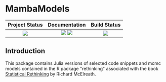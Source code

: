 # MambaModels


| **Project Status**                                                               |  **Documentation**                                                               | **Build Status**                                                                                |
|:-------------------------------------------------------------------------------:|:-------------------------------------------------------------------------------:|:-----------------------------------------------------------------------------------------------:|
|![][project-status-img] | [![][docs-stable-img]][docs-stable-url] [![][docs-dev-img]][docs-dev-url] | [![][travis-img]][travis-url] |

## Introduction

This package contains Julia versions of selected code snippets and mcmc models contained in the R package "rethinking" associated with the book [Statistical Rethinking](https://xcelab.net/rm/statistical-rethinking/) by Richard McElreath.


[docs-dev-img]: https://img.shields.io/badge/docs-dev-blue.svg
[docs-dev-url]: https://statisticalrethinkingjulia.github.io/MambaModels.jl/latest

[docs-stable-img]: https://img.shields.io/badge/docs-stable-blue.svg
[docs-stable-url]: https://statisticalrethinkingjulia.github.io/MambaModels.jl/stable

[travis-img]: https://travis-ci.org/StatisticalRethinkingJulia/MambaModels.jl.svg?branch=master
[travis-url]: https://travis-ci.org/StatisticalRethinkingJulia/MambaModels.jl

[codecov-img]: https://codecov.io/gh/StatisticalRethinkingJulia/MambaModels.jl/branch/master/graph/badge.svg
[codecov-url]: https://codecov.io/gh/StatisticalRethinkingJulia/MambaModels.jl

[issues-url]: https://github.com/StatisticalRethinkingJulia/MambaModels.jl/issues

[project-status-img]: https://img.shields.io/badge/lifecycle-wip-orange.svg

